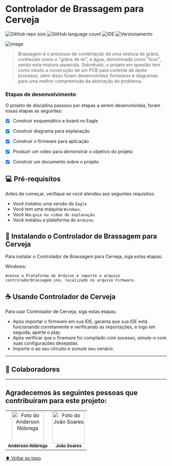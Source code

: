 # Controlador de Brassagem para Cerveja

![GitHub repo size](https://img.shields.io/github/repo-size/iuricode/README-template?style=for-the-badge)
![GitHub language count](https://img.shields.io/badge/c++-%2300599C.svg?style=for-the-badge&logo=c%2B%2B&ogoColor=white)
![IDE](https://img.shields.io/badge/VisualStudioCode-0078d7.svg?style=for-the-badge&logo=visual-studio-code&logoColor=white)
![Versionamento](https://img.shields.io/badge/git-%23F05033.svg?style=for-the-badge&logo=git&logoColor=white)


![image](https://user-images.githubusercontent.com/49982597/119974974-b3a18b00-bf8b-11eb-995d-969bd2e64da7.png)

>Brassagem é o processo de combinação de uma mistura de grãos, conhecido como o "grãos de lei", e água, denominada como "licor", sendo esta mistura aquecida. Sobretudo, o projeto em questão tem como intuito a construção de um PCB para controle de deste processo, além disso foram desenvolvidos firmwares e diagramas para uma melhor compreensão da abstração do problema.

### Etapas de desenvolvimento

O projeto de disciplina passsou por etapas a serem desenvolvidas, foram essas etapas as seguintes:

- [x] Construir esquemático e board no Eagle
- [x] Construir diagrama para explanação
- [x] Construir o firmware para aplicação
- [x] Produzir um vídeo para demonstrar o objetivo do projeto
- [x] Construir um documento sobre o projeto 


## 💻 Pré-requisitos

Antes de começar, verifique se você atendeu aos seguintes requisitos:
* Você instalou uma versão do `Eagle`
* Você tem uma máquina `Windows`. 
* Você leu `guia ou vídeo de explanação`.
* Você instalou a plataforma do `Arduino`

## 🚀 Instalando o Controlador de Brassagem para Cerveja

Para instalar o Controlador de Brassagem para Cerveja, siga estas etapas:


Windows:
```
Acesse a Plataforma do Arduino e importe o arquivo controladorBrassagem.ino, localizado no arquivo Firmware.
```

## ☕ Usando Controlador de Cerveja

Para usar Controlador de Cerveja, siga estas etapas:

- Após importar o firmware em sua IDE, garanta que sua IDE está funcionando corretamente e verificando as importações, e logo em seguida, aperte o play.
-  Após verificar que o firwmare foi compilado com sucesso, simule-o com suas configurações desejadas.
-  Importe-o ao seu circuito e sumule seu cenário.
---

## 🤝 Colaboradores
---
Agradecemos às seguintes pessoas que contribuíram para este projeto:
---
<table>
  <tr>
    <td align="center">
      <a href="#">
        <img src="https://avatars.githubusercontent.com/u/26697637?v=4" width="100px;" alt="Foto do Anderson Nóbrega"/><br>
        <sub>
          <b>Anderson Nóbrega</b>
        </sub>
      </a>
    </td>
    <td align="center">
      <a href="#">
        <img src="https://avatars.githubusercontent.com/u/49982597?v=4" width="100px;" alt="Foto do João Soares"/><br>
        <sub>
          <b>João Soares</b>
        </sub>
      </a>
    </td>
  </tr>
</table>

[⬆ Voltar ao topo](#nome-do-projeto)<br>
